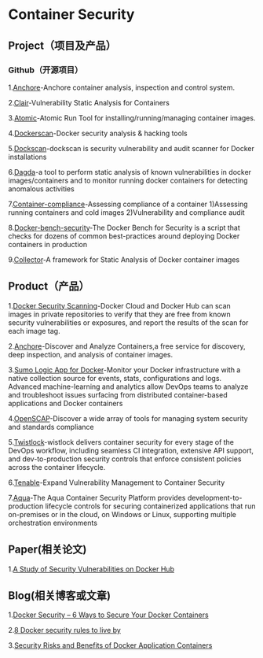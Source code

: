 # Container Security
## Project（项目及产品）
### Github（开源项目）
1.[Anchore][1]-Anchore container analysis, inspection and control system. 

2.[Clair][2]-Vulnerability Static Analysis for Containers 

3.[Atomic][3]-Atomic Run Tool for installing/running/managing container images. 

4.[Dockerscan][4]-Docker security analysis & hacking tools 

5.[Dockscan][5]-dockscan is security vulnerability and audit scanner for Docker installations 

6.[Dagda][6]-a tool to perform static analysis of known vulnerabilities in docker images/containers and to monitor running docker containers for detecting anomalous activities 

7.[Container-compliance][7]-Assessing compliance of a container 
1)Assessing running containers and cold images
2)Vulnerability and compliance audit

8.[Docker-bench-security][8]-The Docker Bench for Security is a script that checks for dozens of common best-practices around deploying Docker containers in production

9.[Collector][9]-A framework for Static Analysis of Docker container images 


## Product（产品）
1.[Docker Security Scanning][10]-Docker Cloud and Docker Hub can scan images in private repositories to verify that they are free from known security vulnerabilities or exposures, and report the results of the scan for each image tag.

2.[Anchore][11]-Discover and Analyze Containers,a free service for discovery, deep inspection, and analysis of container images.

3.[Sumo Logic App for Docker][12]-Monitor your Docker infrastructure with a native collection source for events, stats, configurations and logs. Advanced machine-learning and analytics allow DevOps teams to analyze and troubleshoot issues surfacing from distributed container-based applications and Docker containers

4.[OpenSCAP][13]-Discover a wide array of tools for managing system security and standards compliance

5.[Twistlock][14]-wistlock delivers container security for every stage of the DevOps workflow, including seamless CI integration, extensive API support, and dev-to-production security controls that enforce consistent policies across the container lifecycle.

6.[Tenable][15]-Expand Vulnerability Management to Container Security

7.[Aqua][16]-The Aqua Container Security Platform provides development-to-production lifecycle controls for securing containerized applications that run on-premises or in the cloud, on Windows or Linux, supporting multiple orchestration environments
## Paper(相关论文)
1.[A Study of Security Vulnerabilities on Docker Hub][17]


## Blog(相关博客或文章)
1.[Docker Security – 6 Ways to Secure Your Docker Containers][18]

2.[8 Docker security rules to live by][19]

3.[Security Risks and Benefits of Docker Application Containers][20]


  [1]: https://blog.acolyer.org/2017/04/03/a-study-of-security-vulnerabilities-on-docker-hub/
  [2]: https://github.com/coreos/clair
  [3]: https://github.com/projectatomic/atomic
  [4]: https://github.com/cr0hn/dockerscan
  [5]: https://github.com/kost/dockscan
  [6]: https://github.com/eliasgranderubio/dagda
  [7]: https://github.com/OpenSCAP/container-compliance
  [8]: https://github.com/docker/docker-bench-security
  [9]: https://github.com/banyanops/collector
  [10]: https://docs.docker.com/docker-cloud/builds/image-scan/
  [11]: https://anchore.io
  [12]: https://www.sumologic.com/application/docker/
  [13]: https://www.open-scap.org/
  [14]: https://www.twistlock.com/
  [15]: https://www.tenable.com/products/tenable-io/container-security?utm_source=google&utm_medium=cpc&utm_term=container%20security&utm_content=188477666387&utm_campaign=emea-en-vulnerabilitymanagement&utm_promoter=tenable
  [16]: https://www.aquasec.com/
  [17]: https://blog.acolyer.org/2017/04/03/a-study-of-security-vulnerabilities-on-docker-hub/
  [18]: https://www.sumologic.com/blog/security/securing-docker-containers/
  [19]: http://www.infoworld.com/article/3154711/security/8-docker-security-rules-to-live-by.html
  [20]: https://zeltser.com/security-risks-and-benefits-of-docker-application/
